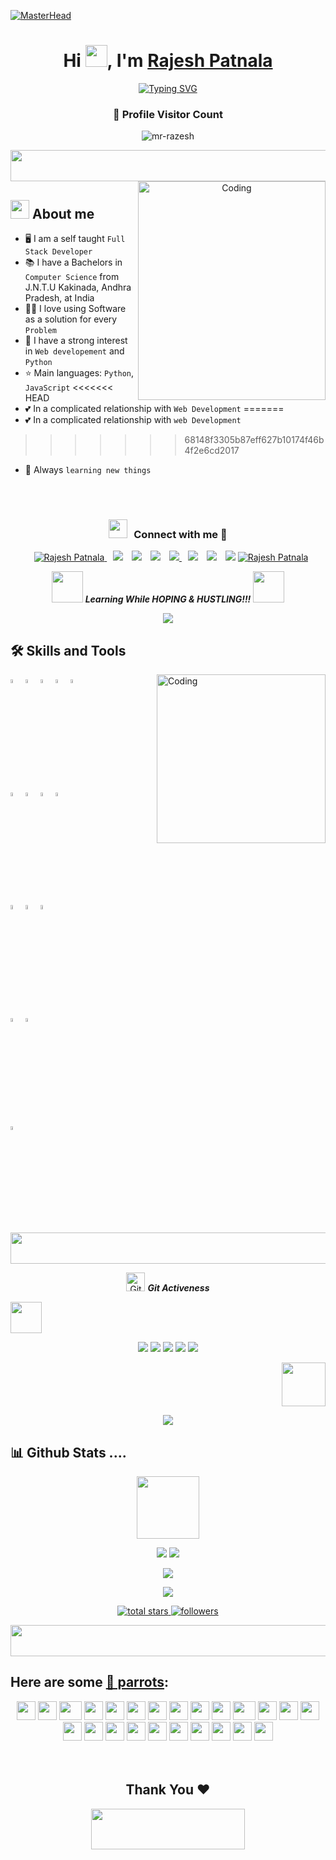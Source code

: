 [![MasterHead](https://i.postimg.cc/rF3v0tPw/banner.gif)](https://github.com/mr-razesh)
<!-- Heading Start-->

<h1 align="center">Hi <img src="https://media.giphy.com/media/hvRJCLFzcasrR4ia7z/giphy.gif" width="35">, I'm <a href="#" target="blank">
Rajesh Patnala</a></h1>

<!-- Heading End-->

<!-- Typewritter Start-->

<!-- <p align="center">
  <a href="https://github.com/DenverCoder1/readme-typing-svg"><img src="https://readme-typing-svg.herokuapp.com?lines=Computer+Science+Student;Competitive+Programmer;Full+Stack+Developer;HTML%20|%20CSS%20|%20JAVA%20SCRIPT%20;Specialist%20on%20VS+Code;Always%20learning%20new%20things&center=true&width=500&height=50"></a>
</p>
-->
<!-- Typewritter End-->

<!-- Typewritter Start-->

<p align="center">
<a href="https://git.io/typing-svg"><img src="https://readme-typing-svg.demolab.com?font=Caveat&weight=600&size=45&duration=3500&pause=1200&center=true&vCenter=true&width=1080&height=100&color=FFD4B2&lines=Hi!%2C+I'm+Rajesh;I'm+a+Self+Taught+Full+Stack+Developer;Html%20|%20Css%20|%20JavaScript%20;Specialist%20on%20VS+Code;Always%20learning%20new%20things" alt="Typing SVG" /></a> </p>

<!-- Typewritter End-->

<div align=center>
  <h3><b>📍 Profile Visitor Count</b></h3>
</div>

<!-- retro visitor counter -->  
<p align="center"> <img src="https://komarev.com/ghpvc/?username=mr-razesh&label=Profile%20views&color=7743DB&style=flat" alt="mr-razesh"/></p>

<!-- GIF -->
<p  align="center">
<img src="https://i.imgur.com/dBaSKWF.gif" height="50" width="1000"> 

<!-- side gif -->
<img align="right" width=300px height=350 alt="Coding" src="https://i.postimg.cc/QtV1F97b/code.gif"/>

## <img src="https://user-images.githubusercontent.com/63050133/156777293-72a6e681-2582-4a9d-ad92-09d1181d47c7.gif" width="30px">  About me
- :desktop_computer: I am a self taught `Full Stack Developer`
- :books: I have a Bachelors in `Computer Science` from J.N.T.U Kakinada, Andhra Pradesh, at India
- :man_technologist: I love using Software as a solution for every `Problem`
- :pencil: I have a strong interest in `Web developement` and `Python`
- :star: Main languages: `Python`, `JavaScript`
<<<<<<< HEAD
- :two_hearts: In a complicated relationship with `Web Development`
=======
- :two_hearts: In a complicated relationship with `web Development`
>>>>>>> 68148f3305b87eff627b10174f46b4f2e6cd2017
- :crossed_fingers: Always `learning new things`
<br/>

<br/>
<h3 align="center" > <img src="https://media.giphy.com/media/iY8CRBdQXODJSCERIr/giphy.gif" width="30" height="30" style="margin-right: 10px;">Connect with me 🤝 </h3>

<p align="center">
<div align="center"  class="icons-social" style="margin-left: 10px;">
	<a href="###################################">
			<img border="0" alt="Rajesh Patnala" src="https://img.icons8.com/external-itim2101-lineal-color-itim2101/40/000000/external-resume-business-recruitment-itim2101-lineal-color-itim2101.png"/>
	</a>
        <a style="margin-left: 10px;"  target="_blank" href="https://www.linkedin.com/in/iam-rajesh-patnala/">
			<img src="https://img.icons8.com/doodle/40/000000/linkedin--v2.png"></a>
        <a style="margin-left: 10px;" target="_blank" href="https://github.com/iam-rajesh-patnala">
			<img src="https://img.icons8.com/doodle/40/000000/github--v1.png"></a>
	<a style="margin-left: 10px;" target="_blank" href="https://stackoverflow.com/users/20645393/mr-razesh">
			<img src="https://img.icons8.com/external-tal-revivo-color-tal-revivo/40/000000/external-stack-overflow-is-a-question-and-answer-site-for-professional-logo-color-tal-revivo.png"></a>
	<a style="margin-left: 10px;" target="_blank" href="https://dev.to/mr_razesh">				
			<img src="https://img.icons8.com/external-soft-fill-juicy-fish/40/null/external-developer-devops-soft-fill-soft-fill-juicy-fish-2.png"/>
        <a style="margin-left: 10px;" target="_blank" href="https://instagram.com/iam-rajesh-patnala">
			<img src="https://img.icons8.com/doodle/40/000000/instagram-new--v2.png"></a>
	<a style="margin-left: 10px;" target="_blank" href="https://twitter.com/Mr__Razesh">
			<img src="https://img.icons8.com/doodle/1x/twitter-squared--v2.png" ></a>
	<a style="margin-left: 10px;" target="_blank" href="https://www.youtube.com/channel/UCfnecICHhYkB3jTn4eAplEw">
			<img src="https://img.icons8.com/doodle/1x/youtube--v2.png" ></a>
	<a href="mailto:iamrajeshpatnala@gmail.com">
			<img border="0" alt="Rajesh Patnala" src="https://img.icons8.com/doodle/38/000000/gmail-new.png"/>
	</a>
</div>
</p>

<p align="center">
	<img src="https://media.giphy.com/media/VgCDAzcKvsR6OM0uWg/giphy.gif" width="50" /> <b><i>Learning While HOPING & HUSTLING!!!</i></b> <img src="https://media.giphy.com/media/7j2hfyeVcDtf2/giphy.gif" width="50" />
</p>

<!-- GIF -->
<p  align="center">
<img src="https://user-images.githubusercontent.com/73097560/115834477-dbab4500-a447-11eb-908a-139a6edaec5c.gif"/> 
	
<h2>🛠 Skills and Tools</h2>
<img align="right" width=270px height=270 alt="Coding" src="https://camo.githubusercontent.com/e3d1fea4eac3fce0a73c2e788d8dbcb42c28dea93c35b2eb1b014fc2c664e560/68747470733a2f2f6d656469612e67697068792e636f6d2f6d656469612f517670715443694563777476783677774a4b2f67697068792e676966"/>
  <p>
    <code><img width="4%" src="https://www.vectorlogo.zone/logos/python/python-icon.svg"></code>
    <code><img width="4%" src="https://www.vectorlogo.zone/logos/nodejs/nodejs-icon.svg"></code>
    <code><img width="4%" src="https://www.vectorlogo.zone/logos/reactjs/reactjs-icon.svg"></code>
    <code><img width="4%" src="https://www.vectorlogo.zone/logos/w3_html5/w3_html5-icon.svg"></code>
    <code><img width="4%" src="https://www.vectorlogo.zone/logos/w3_css/w3_css-icon.svg"></code>
    <br/>
    <br/>
    <code><img width="4%" src="https://upload.vectorlogo.zone/logos/javascript/images/239ec8a4-163e-4792-83b6-3f6d96911757.svg"></code>
    <code><img width="4%" src="https://www.vectorlogo.zone/logos/visualstudio_code/visualstudio_code-icon.svg"></code>
    <code><img width="4%" src="https://www.vectorlogo.zone/logos/mongodb/mongodb-icon.svg"></code>
    <code><img width="4%" src="https://www.vectorlogo.zone/logos/nodejs/nodejs-icon.svg"></code>
    <br/>
    <br/>
    <code><img width="4%" src="https://seeklogo.com/images/A/atom-logo-19BD90FF87-seeklogo.com.png"></code>
    <code><img width="4%" src="https://cdn.iconscout.com/icon/free/png-256/discord-4408614-3649972.png"></code>
    <code><img width="4%" src="https://upload.wikimedia.org/wikipedia/commons/thumb/a/af/Adobe_Photoshop_CC_icon.svg/640px-Adobe_Photoshop_CC_icon.svg.png"></code>
    <br/>
    <br/>
    <code><img width="4%" src="https://www.vectorlogo.zone/logos/amazon_aws/amazon_aws-icon.svg"></code>
    <code><img width="4%" src="https://www.vectorlogo.zone/logos/git-scm/git-scm-icon.svg"></code>
    <br/>
    <br/>
    <code><img width="4%" src="https://seeklogo.com/images/G/github-colored-logo-FDDF6EB1F0-seeklogo.com.png"></code>
  </p>
<!-- GIF -->
<p  align="center">
<img src="https://i.imgur.com/dBaSKWF.gif" height="50" width="1000">

	
	
<p align="center">
<img src="https://media.giphy.com/media/W5eoZHPpUx9sapR0eu/giphy.gif" width="30" alt="Git"/>&nbsp;<i><b>Git Activeness</b></i>
</p>

<!-- pencil -->
<p align="left">
<img src="https://c.tenor.com/XSbD902n1fwAAAAi/rennen-fast.gif" width="50">

<p align="center">
<img src="http://github-profile-summary-cards.vercel.app/api/cards/profile-details?username=iam-rajesh-patnala&theme=tokyonight">
<img src="http://github-profile-summary-cards.vercel.app/api/cards/repos-per-language?username=iam-rajesh-patnala&theme=tokyonight">
<img src="http://github-profile-summary-cards.vercel.app/api/cards/most-commit-language?username=iam-rajesh-patnala&theme=tokyonight">
<img src="http://github-profile-summary-cards.vercel.app/api/cards/stats?username=iam-rajesh-patnala&theme=tokyonight">
<img src="http://github-profile-summary-cards.vercel.app/api/cards/productive-time?username=iam-rajesh-patnala&theme=tokyonight&utcOffset=8">
</p>

<!-- star -->
<p align="right">
<img src="https://c.tenor.com/SOVMSXmWB1kAAAAi/tony-star-jumping.gif" width="70">
	
<!--📏LINE-->
<p align="center">
<img src="https://user-images.githubusercontent.com/73097560/115834477-dbab4500-a447-11eb-908a-139a6edaec5c.gif"/> 
	
<h2> 📊 Github Stats ....</h2>
<p align="center">
<img src="https://media.giphy.com/media/WUlplcMpOCEmTGBtBW/giphy.gif"  width="100">
<!--📊STATSGRAPH / 🌐WEBSITE: https://github.com/anuraghazra/github-readme-stats -->
<p align="center">
<img src="https://github-readme-stats.vercel.app/api?username=iam-rajesh-patnala&show_icons=true&theme=merko">
<img src="https://github-readme-streak-stats.herokuapp.com?user=iam-rajesh-patnala&theme=merko&date_format=M%20j%5B%2C%20Y%5D">
<!--📙LANGUAGES / 🌐WEBSITE: https://github.com/anuraghazra/github-readme-stats -->
<p align="center">
<img src="https://github-readme-stats.vercel.app/api/top-langs/?username=iam-rajesh-patnala&layout=compact&theme=merko">

	
<!--👨‍💻STACKOVERFLOW / 🌐WEBSITE: https://github.com/omidnikrah/github-readme-stackoverflow -->
<p align="center">
<a href="https://stackoverflow.com/users/20645393/mr-razesh"><img src="https://github-readme-stackoverflow.vercel.app/?userID=20645393&theme=dark">
	
<!--📛BADGES / 🌐WEBSITE: https://github.com/DenverCoder1/custom-icon-badges -->
<p align="center">
  <a href="https://github.com/iam-rajesh-patnala?tab=repositories&sort=iam-rajesh-patnala">
    <img alt="total stars" title="Total stars on GitHub" src="https://custom-icon-badges.herokuapp.com/badge/dynamic/json?logo=star&color=55960c&labelColor=488207&label=Stars&style=for-the-badge&query=%24.stars&url=https://api.github-star-counter.workers.dev/user/iam-rajesh-patnala"/></a><a href="https://github.com/iam-rajesh-patnala?tab=followers"><a href="https://github.com/iam-rajesh-patnala?tab=followers">
    <img alt="followers" title="Follow me on Github" src="https://custom-icon-badges.herokuapp.com/github/followers/iam-rajesh-patnala?color=23960c&labelColor=188207&style=for-the-badge&logo=person-add&label=Followers&logoColor=white"/></a>
	
<!--📏LINE-->
<p align="center">
<img src="https://i.imgur.com/dBaSKWF.gif" height="50" width="1000"> 

## Here are some [🦜 parrots](https://cultofthepartyparrot.com):

<div align="center">
    <img src="https://cultofthepartyparrot.com/parrots/hd/githubparrot.gif" width="30" height="30"/>
    <img src="https://cultofthepartyparrot.com/flags/hd/indiaparrot.gif" width="30" height="30"/>
    <img src="https://cultofthepartyparrot.com/parrots/asyncparrot.gif" width="36" height="30"/>
    <img src="https://cultofthepartyparrot.com/parrots/exceptionallyfastparrot.gif" width="30" height="30"/>
    <img src="https://cultofthepartyparrot.com/parrots/hd/60fpsparrot.gif" width="30" height="30"/>
    <img src="https://cultofthepartyparrot.com/parrots/hd/jumpingparrot.gif" width="30" height="30"/>
    <img src="https://cultofthepartyparrot.com/parrots/hd/opensourceparrot.gif" width="30" height="30"/>
    <img src="https://cultofthepartyparrot.com/parrots/hd/dealwithitnowparrot.gif" width="30" height="30"/>
    <img src="https://cultofthepartyparrot.com/parrots/hd/hypnoparrotlight.gif" width="30" height="30"/>
    <img src="https://cultofthepartyparrot.com/parrots/databaseparrot.gif" width="30" height="30"/>
    <img src="https://cultofthepartyparrot.com/parrots/fixparrot.gif" width="36" height="30"/>
    <img src="https://cultofthepartyparrot.com/parrots/hd/laptop_parrot.gif" width="30" height="30"/>
    <img src="https://cultofthepartyparrot.com/parrots/hd/spinningparrot.gif" width="30" height="30"/>
    <img src="https://cultofthepartyparrot.com/parrots/hd/levitationparrot.gif" width="30" height="30"/>
    <img src="https://cultofthepartyparrot.com/parrots/hd/meldparrot.gif" width="30" height="30"/>
    <img src="https://cultofthepartyparrot.com/parrots/slomoparrot.gif" width="30" height="30"/>
    <img src="https://cultofthepartyparrot.com/parrots/hd/moonwalkingparrot.gif" width="30" height="30"/>
    <img src="https://cultofthepartyparrot.com/parrots/hd/stableparrot.gif" width="30" height="30"/>
    <img src="https://cultofthepartyparrot.com/parrots/hd/scienceparrot.gif" width="30" height="30"/>
    <img src="https://cultofthepartyparrot.com/parrots/hd/pirateparrot.gif" width="30" height="30"/>
    <img src="https://cultofthepartyparrot.com/parrots/hd/footballparrot.gif" width="30" height="30"/>
    <img src="https://cultofthepartyparrot.com/parrots/hd/illuminatiparrot.gif" width="30" height="30"/>
    <img src="https://cultofthepartyparrot.com/parrots/hd/hypnoparrotdark.gif" width="30" height="30"/>
    <img src="https://cultofthepartyparrot.com/parrots/hd/mustacheparrot.gif" width="30" height="30"/>
</div>

<br>
<br>

<h2 align='center'>Thank You ❤</h2>
<p align="center">
  <img src="https://media.giphy.com/media/jpVnC65DmYeyRL4LHS/giphy.gif" width="70%" height="65px">
</p>	
